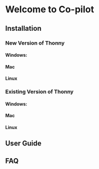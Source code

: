 # Welcome to Co-pilot

## Installation
### New Version of Thonny
#### Windows:
#### Mac
#### Linux
### Existing Version of Thonny
#### Windows:
#### Mac
#### Linux

## User Guide

## FAQ
